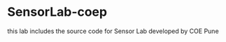 SensorLab-coep
==============

this lab includes the source code for Sensor Lab developed by COE Pune
